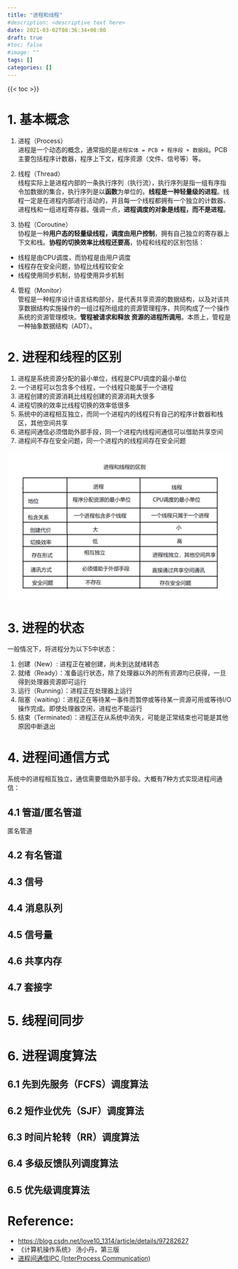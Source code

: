 ```yaml
---
title: "进程和线程"
#description: <descriptive text here>
date: 2021-03-02T08:36:34+08:00
draft: true
#toc: false
#image: ""
tags: []
categories: []
---
```


{{< toc >}}

# 1. 基本概念
1. 进程（Process）  
进程是一个动态的概念，通常指的是`进程实体 = PCB + 程序段 + 数据段`。PCB主要包括程序计数器，程序上下文，程序资源（文件、信号等）等。

2. 线程（Thread）   
线程实际上是进程内部的一条执行序列（执行流），执行序列是指一组有序指令加数据的集合，执行序列是以**函数**为单位的。**线程是一种轻量级的进程**。线程一定是在进程内部进行活动的，并且每一个线程都拥有一个独立的计数器、进程栈和一组进程寄存器。强调一点，**进程调度的对象是线程，而不是进程**。

3. 协程（Coroutine）    
协程是一种**用户态的轻量级线程，调度由用户控制**，拥有自己独立的寄存器上下文和栈。**协程的切换效率比线程还要高**，协程和线程的区别包括：
- 线程是由CPU调度，而协程是由用户调度
- 线程存在安全问题，协程比线程较安全
- 线程使用同步机制，协程使用异步机制

4. 管程（Monitor）  
管程是一种程序设计语言结构部分，是代表共享资源的数据结构，以及对该共享数据结构实施操作的一组过程所组成的资源管理程序，共同构成了一个操作系统的资源管理模块。**管程被请求和释放 资源的进程所调用**。本质上，管程是一种抽象数据结构（ADT）。

# 2. 进程和线程的区别
1. 进程是系统资源分配的最小单位，线程是CPU调度的最小单位
2. 一个进程可以包含多个线程，一个线程只能属于一个进程
3. 进程创建的资源消耗比线程创建的资源消耗大很多
4. 进程切换的效率比线程切换的效率低很多
5. 系统中的进程相互独立，而同一个进程内的线程只有自己的程序计数器和栈区，其他空间共享
6. 进程间通信必须借助外部手段，同一个进程内线程间通信可以借助共享空间
7. 进程间不存在安全问题，同一个进程内的线程间存在安全问题

![进程和线程](pbasic/os-pro-3.png)

# 3. 进程的状态
一般情况下，将进程分为以下5中状态：
1. 创建（New）: 进程正在被创建，尚未到达就绪转态
2. 就绪（Ready）：准备运行状态，除了处理器以外的所有资源均已获得，一旦得到处理器资源即可运行
3. 运行（Running）：进程正在处理器上运行
4. 阻塞（waiting）：进程正在等待某一事件而暂停或等待某一资源可用或等待I/O操作完成。即使处理器空闲，进程也不能运行
5. 结束（Terminated）：进程正在从系统中消失，可能是正常结束也可能是其他原因中断退出

# 4. 进程间通信方式
系统中的进程相互独立，通信需要借助外部手段。大概有7种方式实现进程间通信：
## 4.1 管道/匿名管道
   匿名管道
## 4.2 有名管道
## 4.3 信号
## 4.4 消息队列
## 4.5 信号量
## 4.6 共享内存
## 4.7 套接字

# 5. 线程间同步

# 6. 进程调度算法
## 6.1 先到先服务（FCFS）调度算法
## 6.2 短作业优先（SJF）调度算法
## 6.3 时间片轮转（RR）调度算法
## 6.4 多级反馈队列调度算法
## 6.5 优先级调度算法




# Reference:
- https://blog.csdn.net/love10_1314/article/details/97282627
- 《计算机操作系统》 汤小丹，第三版
- [进程间通信IPC (InterProcess Communication)](https://www.jianshu.com/p/c1015f5ffa74)